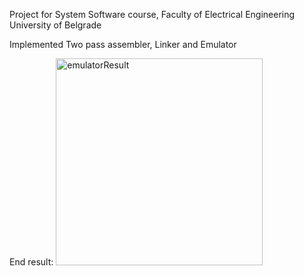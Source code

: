 Project for System Software course, Faculty of Electrical Engineering University of Belgrade

Implemented Two pass assembler, Linker and Emulator

End result: 
<img width="331" alt="emulatorResult" src="https://github.com/StealthElf98/SS_Projekat/assets/89274860/75f949a8-4a05-4b04-9592-24ff230c538e">

